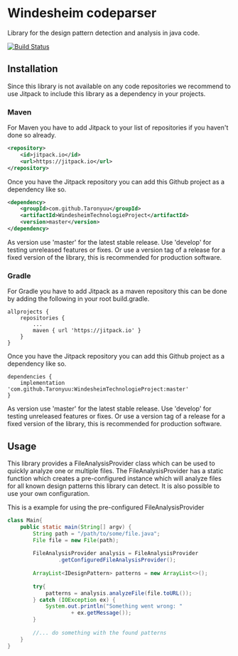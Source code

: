 # Windesheim codeparser
Library for the design pattern detection and analysis in java code.

[![Build Status](https://travis-ci.org/Taronyuu/WindesheimTechnologieProject.svg?branch=master)](https://travis-ci.org/Taronyuu/WindesheimTechnologieProject)

## Installation
Since this library is not available on any code repositories we recommend to use Jitpack to include this library as a dependency in your projects.
### Maven
For Maven you have to add Jitpack to your list of repositories if you haven't done so already.
```xml
<repository>
    <id>jitpack.io</id>
    <url>https://jitpack.io</url>
</repository>
```

Once you have the Jitpack repository you can add this Github project as a dependency like so.
```xml
<dependency>
    <groupId>com.github.Taronyuu</groupId>
    <artifactId>WindesheimTechnologieProject</artifactId>
    <version>master</version>
</dependency>
```
As version use 'master' for the latest stable release. Use 'develop' for testing unreleased features or fixes.
Or use a version tag of a release for a fixed version of the library, this is recommended for production software.

### Gradle
For Gradle you have to add Jitpack as a maven repository this can be done by adding the following in your root build.gradle.
```
allprojects {
    repositories {
        ...
        maven { url 'https://jitpack.io' }
    }
}
```

Once you have the Jitpack repository you can add this Github project as a dependency like so.
```
dependencies {
    implementation 'com.github.Taronyuu:WindesheimTechnologieProject:master'
}
```
As version use 'master' for the latest stable release. Use 'develop' for testing unreleased features or fixes.
Or use a version tag of a release for a fixed version of the library, this is recommended for production software.

## Usage
This library provides a FileAnalysisProvider class which can be used to quickly analyze one or multiple files.
The FileAnalysisProvider has a static function which creates a pre-configured instance which will analyze files for all known design patterns this library can detect.
It is also possible to use your own configuration.

This is a example for using the pre-configured FileAnalysisProvider
```java
class Main{
    public static main(String[] argv) {
        String path = "/path/to/some/file.java";
        File file = new File(path);
        
        FileAnalysisProvider analysis = FileAnalysisProvider
                .getConfiguredFileAnalysisProvider();
        
        ArrayList<IDesignPattern> patterns = new ArrayList<>();
        
        try{
            patterns = analysis.analyzeFile(file.toURL());
        } catch (IOException ex) {
            System.out.println("Something went wrong: "
                    + ex.getMessage());
        }
        
        //... do something with the found patterns
    }
}
```